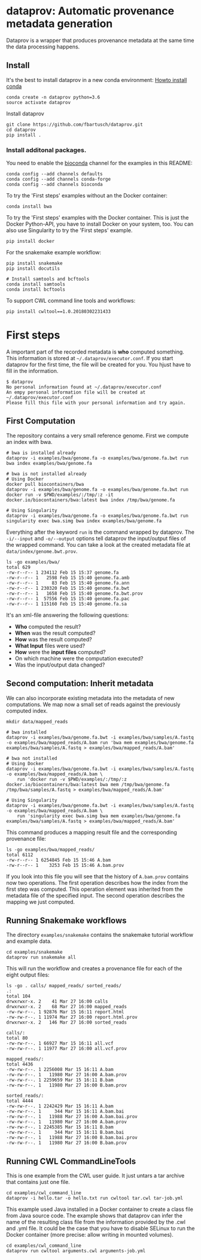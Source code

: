 # dataprov: Automatic provenance metadata generation

Dataprov is a wrapper that produces provenance metadata at the same time the data processing happens.

## Install

It's the best to install dataprov in a new conda environment:
[Howto install conda](https://conda.io/miniconda.html)

```
conda create -n dataprov python=3.6
source activate dataprov
```

Install dataprov

```
git clone https://github.com/fbartusch/dataprov.git
cd dataprov
pip install .
```

### Install additonal packages.

You need to enable the [bioconda](https://bioconda.github.io/) channel for the examples in this README:

```
conda config --add channels defaults
conda config --add channels conda-forge
conda config --add channels bioconda
```

To try the 'First steps' examples without an the Docker container:

```
conda install bwa
```

To try the 'First steps' examples with the Docker container. This is just the Docker Python-API, you have to install Docker on your system, too.
You can also use Singularity to try the 'First steps' example.

```
pip install docker
```

For the snakemake example workflow:

```
pip install snakemake
pip install docutils

# Install samtools and bcftools
conda install samtools
conda install bcftools
```

To support CWL command line tools and workflows:

```
pip install cwltool==1.0.20180302231433
```


# First steps

A important part of the recorded metadata is **who** computed something.
This information is stored at `~/.dataprov/executor.conf`. If you start dataprov for the first time, the file will be created for you. You hjust have to fill in the information. 

```
$ dataprov
No personal information found at ~/.dataprov/executor.conf
An empy personal information file will be created at ~/.dataprov/executor.conf
Please fill this file with your personal information and try again.
```

## First Computation

The repository contains a very small reference genome. First we compute an index with bwa. 

```
# bwa is installed already
dataprov -i examples/bwa/genome.fa -o examples/bwa/genome.fa.bwt run bwa index examples/bwa/genome.fa

# bwa is not installed already
# Using Docker
docker pull biocontainers/bwa
dataprov -i examples/bwa/genome.fa -o examples/bwa/genome.fa.bwt run docker run -v $PWD/examples/:/tmp/:z -it docker.io/biocontainers/bwa:latest bwa index /tmp/bwa/genome.fa

# Using Singularity
dataprov -i examples/bwa/genome.fa -o examples/bwa/genome.fa.bwt run singularity exec bwa.simg bwa index examples/bwa/genome.fa
```

Everything after the keyword `run` is the command wrapped by dataprov. The `-i/--input` and `-o/--output` options tell dataprov the input/output files of the wrapped command.
You can take a look at the created metadata file at `data/index/genome.bwt.prov`.

```
ls -go examples/bwa/
total 629
-rw-r--r-- 1 234112 Feb 15 15:37 genome.fa
-rw-r--r-- 1   2598 Feb 15 15:40 genome.fa.amb
-rw-r--r-- 1     83 Feb 15 15:40 genome.fa.ann
-rw-r--r-- 1 230320 Feb 15 15:40 genome.fa.bwt
-rw-r--r-- 1   1658 Feb 15 15:40 genome.fa.bwt.prov
-rw-r--r-- 1  57556 Feb 15 15:40 genome.fa.pac
-rw-r--r-- 1 115160 Feb 15 15:40 genome.fa.sa
```

It's an xml-file answering the following questions:

  * **Who** computed the result?
  * **When** was the result computed?
  * **How** was the result computed?
  * **What Input** files were used?
  * **How** were the **input files** computed?
  * On which machine were the computation executed?
  * Was the input/output data changed? 

## Second computation: Inherit metadata

We can also incorporate existing metadata into the metadata of new computations. We map now a small set of reads against the previously computed index.

```
mkdir data/mapped_reads

# bwa installed
dataprov -i examples/bwa/genome.fa.bwt -i examples/bwa/samples/A.fastq -o examples/bwa/mapped_reads/A.bam run 'bwa mem examples/bwa/genome.fa examples/bwa/samples/A.fastq > examples/bwa/mapped_reads/A.bam'

# bwa not installed
# Using Docker
dataprov -i examples/bwa/genome.fa.bwt -i examples/bwa/samples/A.fastq -o examples/bwa/mapped_reads/A.bam \
    run 'docker run -v $PWD/examples/:/tmp/:z  docker.io/biocontainers/bwa:latest bwa mem /tmp/bwa/genome.fa /tmp/bwa/samples/A.fastq > examples/bwa/mapped_reads/A.bam'

# Using Singularity
dataprov -i examples/bwa/genome.fa.bwt -i examples/bwa/samples/A.fastq -o examples/bwa/mapped_reads/A.bam \
    run 'singularity exec bwa.simg bwa mem examples/bwa/genome.fa examples/bwa/samples/A.fastq > examples/bwa/mapped_reads/A.bam'
```

This command produces a mapping result file and the corresponding provenance file:

```
ls -go examples/bwa/mapped_reads/
total 6112
-rw-r--r-- 1 6254845 Feb 15 15:46 A.bam
-rw-r--r-- 1    3253 Feb 15 15:46 A.bam.prov
```

If you look into this file you will see that the history of `A.bam.prov` contains now two operations. The first operation describes how the index from the first step was computed. This operation element was inherited from the metadata file of the specified input. The second operation describes the mapping we just computed.


## Running Snakemake workflows

The directory `examples/snakemake` contains the snakemake tutorial workflow and example data.

```
cd examples/snakemake
dataprov run snakemake all
```

This will run the workflow and creates a provenance file for each of the eight output files:

```
ls -go . calls/ mapped_reads/ sorted_reads/
.:
total 104
drwxrwxr-x. 2    41 Mar 27 16:00 calls
drwxrwxr-x. 2    68 Mar 27 16:00 mapped_reads
-rw-rw-r--. 1 92876 Mar 15 16:11 report.html
-rw-rw-r--. 1 11974 Mar 27 16:00 report.html.prov
drwxrwxr-x. 2   146 Mar 27 16:00 sorted_reads

calls/:
total 80
-rw-rw-r--. 1 66927 Mar 15 16:11 all.vcf
-rw-rw-r--. 1 11977 Mar 27 16:00 all.vcf.prov

mapped_reads/:
total 4436
-rw-rw-r--. 1 2256008 Mar 15 16:11 A.bam
-rw-rw-r--. 1   11980 Mar 27 16:00 A.bam.prov
-rw-rw-r--. 1 2259659 Mar 15 16:11 B.bam
-rw-rw-r--. 1   11980 Mar 27 16:00 B.bam.prov

sorted_reads/:
total 4444
-rw-rw-r--. 1 2242429 Mar 15 16:11 A.bam
-rw-rw-r--. 1     344 Mar 15 16:11 A.bam.bai
-rw-rw-r--. 1   11988 Mar 27 16:00 A.bam.bai.prov
-rw-rw-r--. 1   11980 Mar 27 16:00 A.bam.prov
-rw-rw-r--. 1 2245385 Mar 15 16:11 B.bam
-rw-rw-r--. 1     344 Mar 15 16:11 B.bam.bai
-rw-rw-r--. 1   11988 Mar 27 16:00 B.bam.bai.prov
-rw-rw-r--. 1   11980 Mar 27 16:00 B.bam.prov
```

## Running CWL CommandLineTools

This is one example from the CWL user guide. It just untars a tar archive that contains just one file.

```
cd examples/cwl_command_line
dataprov -i hello.tar -o hello.txt run cwltool tar.cwl tar-job.yml
```

This example used Java installed in a Docker container to create a class file from Java source code.
The example shows that dataprov can infer the name of the resulting class file from the information provided by the .cwl and .yml file.
It could be the case that you have to disable SELinux to run the Docker container (more precise: allow writing in mounted volumes).

```
cd examples/cwl_command_line
dataprov run cwltool arguments.cwl arguments-job.yml
```
